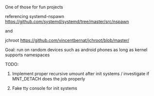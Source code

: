 One of those for fun projects

referencing systemd-nspawn https://github.com/systemd/systemd/tree/master/src/nspawn

and

jchroot https://github.com/vincentbernat/jchroot/blob/master/

Goal: run on random devices such as android phones as long as kernel supports namespaces

TODO:

1. Implement proper recursive umount after init systems / investigate if MNT_DETACH does the job properly

2. Fake tty console for init systems

